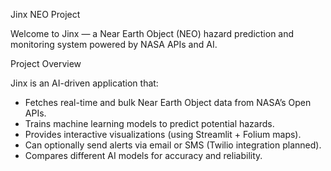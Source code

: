  Jinx NEO Project 

Welcome to Jinx — a Near Earth Object (NEO) hazard prediction and monitoring system powered by NASA APIs and AI.



Project Overview

Jinx is an AI-driven application that:
-  Fetches real-time and bulk Near Earth Object data from NASA’s Open APIs.
-  Trains machine learning models to predict potential hazards.
- Provides interactive visualizations (using Streamlit + Folium maps).
-  Can optionally send alerts via email or SMS (Twilio integration planned).
-  Compares different AI models for accuracy and reliability.





